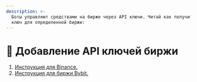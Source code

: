```yaml
---
description: >-
  Боты управляют средствами на бирже через API ключи. Читай как получить API
  ключ для определенной биржи:
---
```


# 🔑 Добавление API ключей биржи

1. [Инструкция для Binance.](https://www.binance.com/ru/support/faq/%D0%BA%D0%B0%D0%BA-%D1%81%D0%BE%D0%B7%D0%B4%D0%B0%D0%B2%D0%B0%D1%82%D1%8C-api-%D0%BA%D0%BB%D1%8E%D1%87%D0%B8-%D0%BD%D0%B0-binance-360002502072)
2. [Инструкция для биржи Bybit.](sozdaem-api-klyuch-na-bybit.md)
